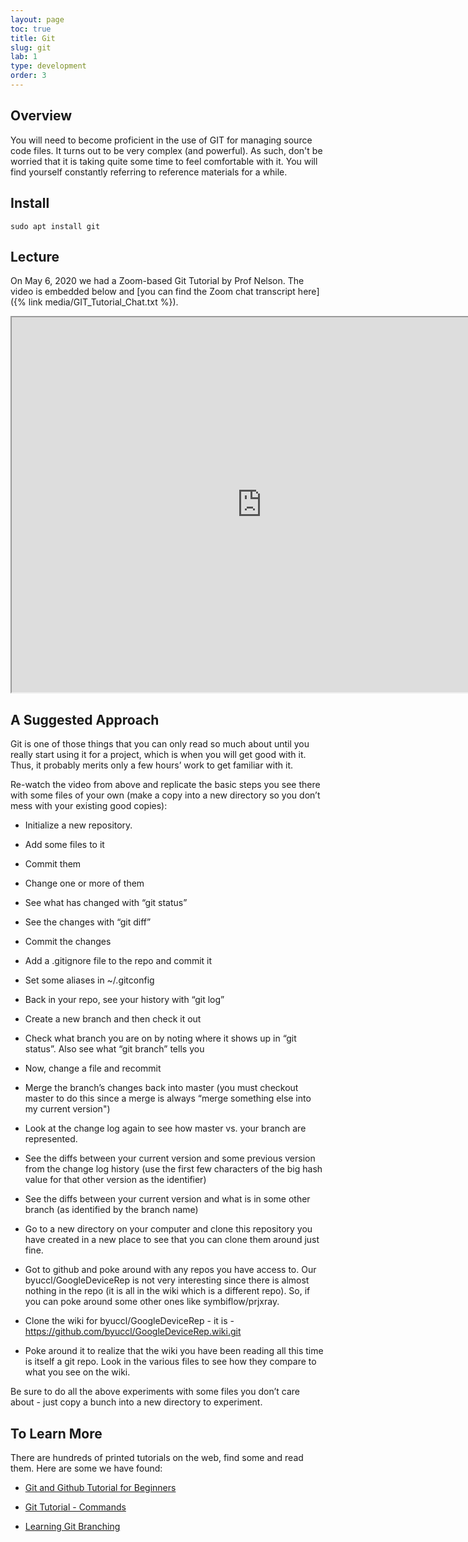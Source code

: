 ```yaml
---
layout: page
toc: true
title: Git
slug: git
lab: 1
type: development
order: 3
---
```



## Overview

You will need to become proficient in the use of GIT for managing source code files.  It turns out to be very complex (and powerful).  As such, don't be worried that it is taking quite some time to feel comfortable with it. You will find yourself constantly referring to reference materials for a while.

## Install
```
sudo apt install git
```

## Lecture

On May 6, 2020 we had a Zoom-based Git Tutorial by Prof Nelson.  The video is embedded below and [you can find the Zoom chat transcript here]({% link media/GIT_Tutorial_Chat.txt %}).

<iframe width="800" height="600"
src="https://www.youtube.com/embed/_AA4hHqeEyY">
</iframe>

 

## A Suggested Approach

Git is one of those things that you can only read so much about until you really start using it for a project, which is when you will get good with it.  Thus, it probably merits only a few hours’ work to get familiar with it.  

Re-watch the video from above and replicate the basic steps you see there with some files of your own (make a copy into a new directory so you don’t mess with your existing good copies):

- Initialize a new repository.

- Add some files to it
- Commit them

- Change one or more of them
- See what has changed with “git status”
- See the changes with “git diff”
- Commit the changes

- Add a .gitignore file to the repo and commit it
- Set some aliases in ~/.gitconfig

- Back in your repo, see your history with “git log”

- Create a new branch and then check it out
- Check what branch you are on by noting where it shows up in “git status”.  Also see what “git branch” tells you
- Now, change a file and recommit
- Merge the branch’s changes back into master (you must checkout master to do this since a merge is always “merge something else into my current version")

- Look at the change log again to see how master vs. your branch are represented.
- See the diffs between your current version and some previous version from the change log history (use the first few characters of the big hash value for that other version as the identifier)
- See the diffs between your current version and what is in some other branch (as identified by the branch name)

- Go to a new directory on your computer and clone this repository you have created in a new place to see that you can clone them around just fine.

- Got to github and poke around with any repos you have access to.  Our byuccl/GoogleDeviceRep is not very interesting since there is almost nothing in the repo (it is all in the wiki which is a different repo).  So, if you can poke around some other ones like symbiflow/prjxray.

- Clone the wiki for byuccl/GoogleDeviceRep - it is - https://github.com/byuccl/GoogleDeviceRep.wiki.git
- Poke around it to realize that the wiki you have been reading all this time is itself a git repo.  Look in the various files to see how they compare to what you see on the wiki.

Be sure to do all the above experiments with some files you don’t care about - just copy a bunch into a new directory to experiment. 

## To Learn More


There are hundreds of printed tutorials on the web, find some and read them.  Here are some we have found:

- [Git and Github Tutorial for Beginners](https://product.hubspot.com/blog/git-and-github-tutorial-for-beginners)

- [Git Tutorial - Commands](https://www.edureka.co/blog/git-tutorial/)

- [Learning Git Branching](https://learngitbranching.js.org/?locale=en_US)

